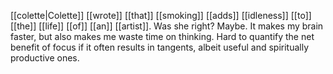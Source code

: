 [[colette|Colette]] [[wrote]] [[that]] [[smoking]] [[adds]] [[idleness]] [[to]] [[the]] [[life]] [[of]] [[an]] [[artist]]. Was she right? Maybe. It makes my brain faster, but also makes me waste time on thinking. Hard to quantify the net benefit of focus if it often results in tangents, albeit useful and spiritually productive ones.